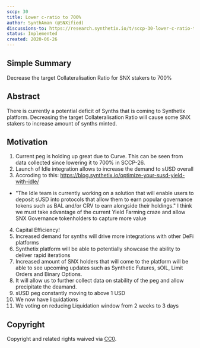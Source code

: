 ```yaml
---
sccp: 30
title: Lower c-ratio to 700%
author: SynthAman (@SNXified)
discussions-to: https://research.synthetix.io/t/sccp-30-lower-c-ratio-to-700/76
status: Implemented
created: 2020-06-26
---
```


## Simple Summary
Decrease the target Collateralisation Ratio for SNX stakers to 700%

## Abstract
There is currently a potential deficit of Synths that is coming to Synthetix platform. Decreasing the target Collateralisation Ratio will cause some SNX stakers to increase amount of synths minted.

## Motivation
1. Current peg is holding up great due to Curve. This can be seen from data collected since lowering it to 700% in SCCP-26.
2. Launch of Idle integration allows to increase the demand to sUSD overall
3. Accroding to this: https://blog.synthetix.io/optimize-your-susd-yield-with-idle/
- "The Idle team is currently working on a solution that will enable users to deposit sUSD into protocols that allow 
them to earn popular governance tokens such as BAL and/or CRV to earn alongside their holdings."
I think we must take advantage of the current Yield Farming craze and allow SNX Governance tokenholders
to capture more value
4. Capital Efficiency!
5. Increased demand for synths will drive more integrations with other DeFi platforms
6. Synthetix platform will be able to potentially showcase the ability to deliver rapid iterations
7. Increased amount of SNX holders that will come to the platform will be able to see upcoming updates such as
Synthetic Futures, sOIL, Limit Orders and Binary Options.
8. It will allow us to further collect data on stability of the peg and allow precipitate the deamand.
9. sUSD peg constantly moving to above 1 USD
10. We now have liquidations
11. We voting on reducing Liquidation window from 2 weeks to 3 days
## Copyright
Copyright and related rights waived via [CC0](https://creativecommons.org/publicdomain/zero/1.0/).
